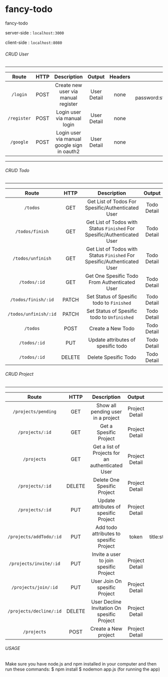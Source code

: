 # fancy-todo
fancy-todo

server-side : `localhost:3000`

client-side : `localhost:8080`

###### CRUD User
---
| Route | HTTP | Description | Output | Headers | Body
|:--:|:--:|:--:|:--:|:--:|:--:|
| ````/login```` | POST | Create new user via manual register | User Detail | none | email:string(**required**) password:string(**required**),first_name:string(**required**),last_name:string(**required**)
| ````/register```` | POST | Login user via manual login | User Detail | none | email:string(**required**) password:string(**required**)
| ````/google```` | POST | Login user via manual google sign in oauth2 | User Detail | none | none
---

###### CRUD Todo
---
| Route | HTTP | Description | Output | Headers | Body
|:--:|:--:|:--:|:--:|:--:|:--:|
| ````/todos```` | GET | Get List of Todos For Spesific/Authenticated User | Todo Detail | token | none
| ````/todos/finish```` | GET | Get List of Todos with Status `Finished` For Spesific/Authenticated User | Todo Detail | token | none
| ````/todos/unfinish```` | GET | Get List of Todos with Status `Finished` For Spesific/Authenticated User | Todo Detail | token | none
| ````/todos/:id```` | GET | Get One Spesific Todo From Authenticated User | Todo Detail | token | none
| ````/todos/finish/:id```` | PATCH | Set Status of Spesific todo to `Finished` | Todo Detail | token | none
| ````/todos/unfinish/:id```` | PATCH | Set Status of Spesific todo to `Unfinished` | Todo Detail | token | none
| ````/todos```` | POST | Create a New Todo | Todo Detail | token | title:string(**required**),description:string(**required**),category,dueDate:date(**required**)
| ````/todos/:id```` | PUT | Update attributes of spesific todo | Todo Detail | token | none
| ````/todos/:id```` | DELETE | Delete Spesific Todo | Todo Detail | token | none

###### CRUD Project 
---
| Route | HTTP | Description | Output | Headers | Body
|:--:|:--:|:--:|:--:|:--:|:--:|
| ````/projects/pending```` | GET | Show all pending user in a project | Project Detail | token | none
| ````/projects/:id```` | GET | Get a Spesific Project | Project Detail | token | none
| ````/projects```` | GET | Get a list of Projects for an authenticated User | Project Detail | token | none
| ````/projects/:id```` | DELETE | Delete One Spesific Project | Project Detail | token | none
| ````/projects/:id```` | PUT | Update attributes of spesific Project | Project Detail | token | name:string(**required**)
| ````/projects/addTodo/:id```` | PUT | Add todo attributes to spesific Project | token | title:string(**required**),description:string(**required**),category,dueDate:date(**required**)
| ````/projects/invite/:id```` | PUT | Invite a user to join spesific Project | Project Detail | token | title:string(**required**),description:string(**required**),category,dueDate:date(**required**)
| ````/projects/join/:id```` | PUT | User Join On spesific Project | Project Detail | token | none
| ````/projects/decline/:id```` | DELETE | User Decline Invitation On spesific Project | Project Detail | token | none
| ````/projects```` | POST | Create a New project | Project Detail | token | name:string(**required**)

###### USAGE
Make sure you have node.js and npm installed in your computer and then run these commands:
$ npm install
$ nodemon app.js (for running the app)